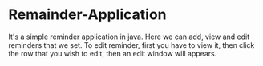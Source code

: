 # Remainder-Application
It's a simple reminder application in java. Here we can add, view and edit reminders that we set. To edit reminder, first you have to view it, then click the row that you wish to edit, then an edit window will appears.
